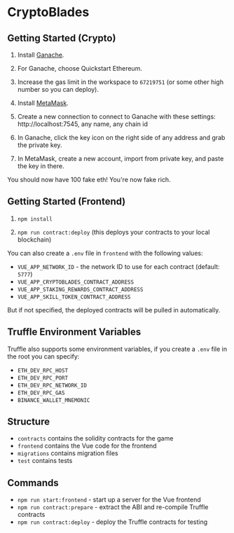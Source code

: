 # CryptoBlades

## Getting Started (Crypto)

1. Install [Ganache](https://www.trufflesuite.com/ganache).

1. For Ganache, choose Quickstart Ethereum.

1. Increase the gas limit in the workspace to `67219751` (or some other high number so you can deploy).

1. Install [MetaMask](https://metamask.io/).

1. Create a new connection to connect to Ganache with these settings: http://localhost:7545, any name, any chain id

1. In Ganache, click the key icon on the right side of any address and grab the private key.

1. In MetaMask, create a new account, import from private key, and paste the key in there. 

You should now have 100 fake eth! You're now fake rich.

## Getting Started (Frontend)

1. `npm install`

1. `npm run contract:deploy` (this deploys your contracts to your local blockchain)

You can also create a `.env` file in `frontend` with the following values:

- `VUE_APP_NETWORK_ID` - the network ID to use for each contract (default: `5777`)
- `VUE_APP_CRYPTOBLADES_CONTRACT_ADDRESS`
- `VUE_APP_STAKING_REWARDS_CONTRACT_ADDRESS`
- `VUE_APP_SKILL_TOKEN_CONTRACT_ADDRESS`

But if not specified, the deployed contracts will be pulled in automatically.

## Truffle Environment Variables

Truffle also supports some environment variables, if you create a `.env` file in the root you can specify:

- `ETH_DEV_RPC_HOST`
- `ETH_DEV_RPC_PORT`
- `ETH_DEV_RPC_NETWORK_ID`
- `ETH_DEV_RPC_GAS`
- `BINANCE_WALLET_MNEMONIC`

## Structure

- `contracts` contains the solidity contracts for the game
- `frontend` contains the Vue code for the frontend
- `migrations` contains migration files
- `test` contains tests

## Commands

- `npm run start:frontend` - start up a server for the Vue frontend
- `npm run contract:prepare` - extract the ABI and re-compile Truffle contracts
- `npm run contract:deploy` - deploy the Truffle contracts for testing